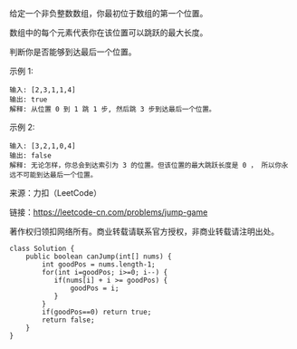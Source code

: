 给定一个非负整数数组，你最初位于数组的第一个位置。

数组中的每个元素代表你在该位置可以跳跃的最大长度。

判断你是否能够到达最后一个位置。

示例 1:
```
输入: [2,3,1,1,4]
输出: true
解释: 从位置 0 到 1 跳 1 步, 然后跳 3 步到达最后一个位置。
```
示例 2:
```
输入: [3,2,1,0,4]
输出: false
解释: 无论怎样，你总会到达索引为 3 的位置。但该位置的最大跳跃长度是 0 ， 所以你永远不可能到达最后一个位置。
```

来源：力扣（LeetCode）

链接：https://leetcode-cn.com/problems/jump-game

著作权归领扣网络所有。商业转载请联系官方授权，非商业转载请注明出处。

```
class Solution {
    public boolean canJump(int[] nums) {
        int goodPos = nums.length-1;
        for(int i=goodPos; i>=0; i--) {
           if(nums[i] + i >= goodPos) {
               goodPos = i;
           }
        }
        if(goodPos==0) return true;
        return false;
    }
}
```